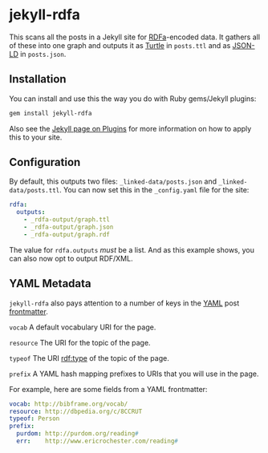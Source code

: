# jekyll-rdfa

This scans all the posts in a Jekyll site for [RDFa][rdfa]-encoded
data. It gathers all of these into one graph and outputs it as
[Turtle][ttl] in `posts.ttl` and as [JSON-LD][json-ld] in
`posts.json`.

## Installation

You can install and use this the way you do with Ruby gems/Jekyll
plugins:

```bash
gem install jekyll-rdfa
```

Also see the [Jekyll page on Plugins][plugins] for more information on
how to apply this to your site.

## Configuration

By default, this outputs two files: `_linked-data/posts.json` and
`_linked-data/posts.ttl`. You can now set this in the `_config.yaml` file
for the site:

```yaml
rdfa:
  outputs:
    - _rdfa-output/graph.ttl
    - _rdfa-output/graph.json
    - _rdfa-output/graph.rdf
```

The value for `rdfa.outputs` *must* be a list. And as this example shows, you can also now opt to output RDF/XML.

## YAML Metadata

`jekyll-rdfa` also pays attention to a number of keys in the
[YAML][yaml] post [frontmatter][frontmatter].

`vocab`
A default vocabulary URI for the page.

`resource`
The URI for the topic of the page.

`typeof`
The URI [rdf:type][rdf_type] of the topic of the page.

`prefix`
A YAML hash mapping prefixes to URIs that you will use in the page.

For example, here are some fields from a YAML frontmatter:

```yaml
vocab: http://bibframe.org/vocab/
resource: http://dbpedia.org/c/8CCRUT
typeof: Person
prefix:
  purdom: http://purdom.org/reading#
  err:    http://www.ericrochester.com/reading#
```

[rdfa]: http://rdfa.info/ "RDFa"
[ttl]: http://www.w3.org/TR/turtle/ "Turtle"
[json-ld]: http://json-ld.org/ "JSON-LD"
[plugins]: https://jekyllrb.com/docs/plugins/
[frontmatter]: http://jekyllrb.com/docs/frontmatter/
[yaml]: http://yaml.org/
[rdf_type]: http://www.w3.org/TR/rdf-schema/#ch_type
